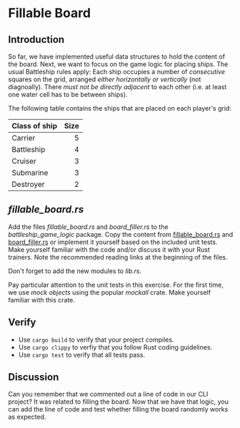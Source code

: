 # Fillable Board

## Introduction

So far, we have implemented useful data structures to hold the content of the board. Next, we want to focus on the game logic for placing ships. The usual Battleship rules apply: Each ship occupies a number of *consecutive* squares on the grid, arranged *either horizontally or vertically* (not diagnoally). There *must not be directly adjacent* to each other (i.e. at least one water cell has to be between ships).

The following table contains the ships that are placed on each player's grid:

| Class of ship | Size |
| ------------- | ---: |
| Carrier       |    5 |
| Battleship    |    4 |
| Cruiser       |    3 |
| Submarine     |    3 |
| Destroyer     |    2 |

## *fillable_board.rs*

Add the files *fillable_board.rs* and *board_filler.rs* to the *battleship_game_logic* package. Copy the content from [fillable_board.rs](../999-final/battleship_game_logic/src/fillable_board.rs) and [board_filler.rs](../999-final/battleship_game_logic/src/board_filler.rs) or implement it yourself based on the included unit tests. Make yourself familiar with the code and/or discuss it with your Rust trainers. Note the recommended reading links at the beginning of the files.

Don't forget to add the new modules to *lib.rs*.

Pay particular attention to the unit tests in this exercise. For the first time, we use *mock objects* using the popular *mockall* crate. Make yourself familiar with this crate.

## Verify

* Use `cargo build` to verify that your project compiles.
* Use `cargo clippy` to verfiy that you follow Rust coding guidelines.
* Use `cargo test` to verify that all tests pass.

## Discussion

Can you remember that we commented out a line of code in our CLI project? It was related to filling the board. Now that we have that logic, you can add the line of code and test whether filling the board randomly works as expected.
